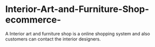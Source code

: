 # Interior-Art-and-Furniture-Shop-ecommerce-
A Interior art and furniture shop is a online shopping system and also customers can contact the interior designers. 

